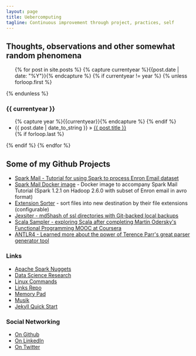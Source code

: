 ```yaml
---
layout: page
title: Uebercomputing
tagline: Continuous improvement through project, practices, self
---
```

## Thoughts, observations and other somewhat random phenomena

<ul class="posts">
 {% for post in site.posts %}
  {% capture currentyear %}{{post.date | date: "%Y"}}{% endcapture %}
  {% if currentyear != year %}
    {% unless forloop.first %}</ul>{% endunless %}
    <h3>{{ currentyear }}</h3>
    <ul>
    {% capture year %}{{currentyear}}{% endcapture %}
  {% endif %}
    <li><span>{{ post.date | date_to_string }}</span> &raquo; <a href="{{ post.url }}">{{ post.title }}</a></li>
  {% if forloop.last %}</ul>{% endif %}
 {% endfor %}
</ul>

## Some of my Github Projects
* [Spark Mail - Tutorial for using Spark to process Enron Email dataset](https://github.com/medale/spark-mail)
* [Spark Mail Docker image](https://github.com/medale/spark-mail-docker) - Docker image to accompany Spark Mail Tutorial (Spark 1.2.1 on Hadoop 2.6.0 with subset of Enron email in avro format)
* [Extension Sorter](https://github.com/medale/extension-sorter) - sort files into new destination by their file extensions (configurable)
* [Jexsiter - md5hash of ssl directories with Git-backed local backups](https://github.com/medale/JexSiter)
* [Scala Sampler - exploring Scala after completing Martin Odersky's Functional Programming MOOC at Coursera](https://github.com/medale/scala-sampler)
* [ANTLR4 - Learned more about the power of Terence Parr's great parser generator tool](https://github.com/medale/antlr4-experiments)

### Links
* [Apache Spark Nuggets](/spark.html)
* [Data Science Research](/dataScience.html)
* [Linux Commands](/linuxCommands.html)
* [Links Repo](/links.html)
* [Memory Pad](/memory.html)
* [Musik](/musik/musik.html)
* [Jekyll Quick Start](http://jekyllbootstrap.com/usage/jekyll-quick-start.html)

### Social Networking
* [On Github](http://github.com/medale)
* [On LinkedIn](https://www.linkedin.com/in/medale94)
* [On Twitter](https://twitter.com/medale94)
